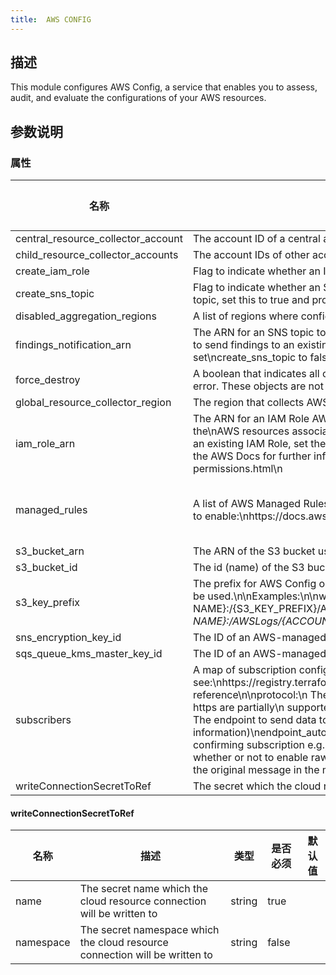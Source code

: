 ```yaml
---
title:  AWS CONFIG
---
```


## 描述

This module configures AWS Config, a service that enables you to assess, audit, and evaluate the configurations of your AWS resources.

## 参数说明


### 属性

 名称 | 描述 | 类型 | 是否必须 | 默认值 
 ------------ | ------------- | ------------- | ------------- | ------------- 
 central_resource_collector_account | The account ID of a central account that will aggregate AWS Config from other accounts | string | false |  
 child_resource_collector_accounts | The account IDs of other accounts that will send their AWS Configuration to this account | set(string) | false |  
 create_iam_role | Flag to indicate whether an IAM Role should be created to grant the proper permissions for AWS Config | bool | false |  
 create_sns_topic | Flag to indicate whether an SNS topic should be created for notifications\nIf you want to send findings to a new SNS topic, set this to true and provide a valid configuration for subscribers\n | bool | false |  
 disabled_aggregation_regions | A list of regions where config aggregation is disabled | list(string) | false |  
 findings_notification_arn | The ARN for an SNS topic to send findings notifications to. This is only used if create_sns_topic is false.\nIf you want to send findings to an existing SNS topic, set the value of this to the ARN of the existing topic and set\ncreate_sns_topic to false.\n | string | false |  
 force_destroy | A boolean that indicates all objects should be deleted from the bucket so that the bucket can be destroyed without error. These objects are not recoverable | bool | false |  
 global_resource_collector_region | The region that collects AWS Config data for global resources such as IAM | string | true |  
 iam_role_arn | The ARN for an IAM Role AWS Config uses to make read or write requests to the delivery channel and to describe the\nAWS resources associated with the account. This is only used if create_iam_role is false.\n\nIf you want to use an existing IAM Role, set the value of this to the ARN of the existing topic and set\ncreate_iam_role to false.\n\nSee the AWS Docs for further information:\nhttp://docs.aws.amazon.com/config/latest/developerguide/iamrole-permissions.html\n | string | false |  
 managed_rules | A list of AWS Managed Rules that should be enabled on the account.\n\nSee the following for a list of possible rules to enable:\nhttps://docs.aws.amazon.com/config/latest/developerguide/managed-rules-by-aws-config.html\n | map(object({\n    description      = string\n    identifier       = string\n    input_parameters = any\n    tags             = map(string)\n    enabled          = bool\n  })) | false |  
 s3_bucket_arn | The ARN of the S3 bucket used to store the configuration history | string | true |  
 s3_bucket_id | The id (name) of the S3 bucket used to store the configuration history | string | true |  
 s3_key_prefix | The prefix for AWS Config objects stored in the the S3 bucket. If this variable is set to null, the default, no\nprefix will be used.\n\nExamples:\n\nwith prefix:    {S3_BUCKET NAME}:/{S3_KEY_PREFIX}/AWSLogs/{ACCOUNT_ID}/Config/*.\nwithout prefix: {S3_BUCKET NAME}:/AWSLogs/{ACCOUNT_ID}/Config/*.\n | string | false |  
 sns_encryption_key_id | The ID of an AWS-managed customer master key (CMK) for Amazon SNS or a custom CMK. | string | false |  
 sqs_queue_kms_master_key_id | The ID of an AWS-managed customer master key (CMK) for Amazon SQS Queue or a custom CMK | string | false |  
 subscribers | A map of subscription configurations for SNS topics\n\nFor more information, see:\nhttps://registry.terraform.io/providers/hashicorp/aws/latest/docs/resources/sns_topic_subscription#argument-reference\n\nprotocol:\n  The protocol to use. The possible values for this are: sqs, sms, lambda, application. (http or https are partially\n  supported, see link) (email is an option but is unsupported in terraform, see link).\nendpoint:\n  The endpoint to send data to, the contents will vary with the protocol. (see link for more information)\nendpoint_auto_confirms (Optional):\n  Boolean indicating whether the end point is capable of auto confirming subscription e.g., PagerDuty. Default is\n  false\nraw_message_delivery (Optional):\n  Boolean indicating whether or not to enable raw message delivery (the original message is directly passed, not wrapped in JSON with the original message in the message property). Default is false.\n | map(any) | false |  
 writeConnectionSecretToRef | The secret which the cloud resource connection will be written to | [writeConnectionSecretToRef](#writeConnectionSecretToRef) | false |  


#### writeConnectionSecretToRef

 名称 | 描述 | 类型 | 是否必须 | 默认值 
 ------------ | ------------- | ------------- | ------------- | ------------- 
 name | The secret name which the cloud resource connection will be written to | string | true |  
 namespace | The secret namespace which the cloud resource connection will be written to | string | false |  

